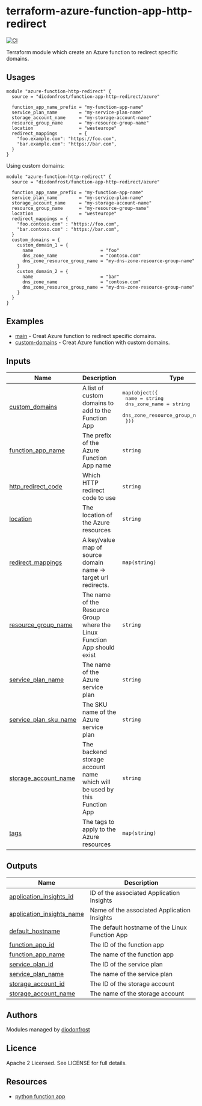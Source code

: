 # terraform-azure-function-app-http-redirect

[![CI](https://github.com/diodonfrost/terraform-azure-function-http-redirect/workflows/CI/badge.svg)](https://github.com/diodonfrost/terraform-azure-function-http-redirect)

Terraform module which create an Azure function to redirect specific domains.

## Usages
```hcl
module "azure-function-http-redirect" {
  source = "diodonfrost/function-app-http-redirect/azure"

  function_app_name_prefix = "my-function-app-name"
  service_plan_name        = "my-service-plan-name"
  storage_account_name     = "my-storage-account-name"
  resource_group_name      = "my-resource-group-name"
  location                 = "westeurope"
  redirect_mappings        = {
    "foo.example.com": "https://foo.com",
    "bar.example.com": "https://bar.com",
  }
}
```

Using custom domains:
```hcl
module "azure-function-http-redirect" {
  source = "diodonfrost/function-app-http-redirect/azure"

  function_app_name_prefix = "my-function-app-name"
  service_plan_name        = "my-service-plan-name"
  storage_account_name     = "my-storage-account-name"
  resource_group_name      = "my-resource-group-name"
  location                 = "westeurope"
  redirect_mappings = {
    "foo.contoso.com" : "https://foo.com",
    "bar.contoso.com" : "https://bar.com",
  }
  custom_domains = {
    custom_domain_1 = {
      name                         = "foo"
      dns_zone_name                = "contoso.com"
      dns_zone_resource_group_name = "my-dns-zone-resource-group-name"
    }
    custom_domain_2 = {
      name                         = "bar"
      dns_zone_name                = "contoso.com"
      dns_zone_resource_group_name = "my-dns-zone-resource-group-name"
    }
  }
}
```

## Examples

* [main](https://github.com/diodonfrost/terraform-azure-function-http-redirect/tree/master/examples/main) - Creat Azure function to redirect specific domains.
* [custom-domains](https://github.com/diodonfrost/terraform-azure-function-http-redirect/tree/master/examples/custom_domains) - Creat Azure function with custom domains.

## Inputs

| Name | Description | Type | Default | Required |
|------|-------------|------|---------|:--------:|
| <a name="input_custom_domains"></a> [custom\_domains](#input\_custom\_domains) | A list of custom domains to add to the Function App | <pre>map(object({<br>    name                         = string<br>    dns_zone_name                = string<br>    dns_zone_resource_group_name = string<br>  }))</pre> | `{}` | no |
| <a name="input_function_app_name"></a> [function\_app\_name](#input\_function\_app\_name) | The prefix of the Azure Function App name | `string` | n/a | yes |
| <a name="input_http_redirect_code"></a> [http\_redirect\_code](#input\_http\_redirect\_code) | Which HTTP redirect code to use | `string` | `"301"` | no |
| <a name="input_location"></a> [location](#input\_location) | The location of the Azure resources | `string` | n/a | yes |
| <a name="input_redirect_mappings"></a> [redirect\_mappings](#input\_redirect\_mappings) | A key/value map of source domain name -> target url redirects. | `map(string)` | n/a | yes |
| <a name="input_resource_group_name"></a> [resource\_group\_name](#input\_resource\_group\_name) | The name of the Resource Group where the Linux Function App should exist | `string` | n/a | yes |
| <a name="input_service_plan_name"></a> [service\_plan\_name](#input\_service\_plan\_name) | The name of the Azure service plan | `string` | n/a | yes |
| <a name="input_service_plan_sku_name"></a> [service\_plan\_sku\_name](#input\_service\_plan\_sku\_name) | The SKU name of the Azure service plan | `string` | `"Y1"` | no |
| <a name="input_storage_account_name"></a> [storage\_account\_name](#input\_storage\_account\_name) | The backend storage account name which will be used by this Function App | `string` | n/a | yes |
| <a name="input_tags"></a> [tags](#input\_tags) | The tags to apply to the Azure resources | `map(string)` | `{}` | no |

## Outputs

| Name | Description |
|------|-------------|
| <a name="output_application_insights_id"></a> [application\_insights\_id](#output\_application\_insights\_id) | ID of the associated Application Insights |
| <a name="output_application_insights_name"></a> [application\_insights\_name](#output\_application\_insights\_name) | Name of the associated Application Insights |
| <a name="output_default_hostname"></a> [default\_hostname](#output\_default\_hostname) | The default hostname of the Linux Function App |
| <a name="output_function_app_id"></a> [function\_app\_id](#output\_function\_app\_id) | The ID of the function app |
| <a name="output_function_app_name"></a> [function\_app\_name](#output\_function\_app\_name) | The name of the function app |
| <a name="output_service_plan_id"></a> [service\_plan\_id](#output\_service\_plan\_id) | The ID of the service plan |
| <a name="output_service_plan_name"></a> [service\_plan\_name](#output\_service\_plan\_name) | The name of the service plan |
| <a name="output_storage_account_id"></a> [storage\_account\_id](#output\_storage\_account\_id) | The ID of the storage account |
| <a name="output_storage_account_name"></a> [storage\_account\_name](#output\_storage\_account\_name) | The name of the storage account |

## Authors

Modules managed by [diodonfrost](https://github.com/diodonfrost)

## Licence

Apache 2 Licensed. See LICENSE for full details.

## Resources

* [python function app](https://docs.microsoft.com/en-us/azure/azure-functions/functions-create-first-function-python)
